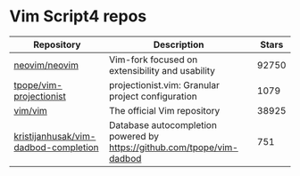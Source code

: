 # Vim Script4 repos

| Repository                                                                                      | Description                                                              | Stars |
| ----------------------------------------------------------------------------------------------- | ------------------------------------------------------------------------ | ----- |
| [neovim/neovim](https://github.com/neovim/neovim)                                               | Vim-fork focused on extensibility and usability                          | 92750 |
| [tpope/vim-projectionist](https://github.com/tpope/vim-projectionist)                           | projectionist.vim: Granular project configuration                        | 1079  |
| [vim/vim](https://github.com/vim/vim)                                                           | The official Vim repository                                              | 38925 |
| [kristijanhusak/vim-dadbod-completion](https://github.com/kristijanhusak/vim-dadbod-completion) | Database autocompletion powered by <https://github.com/tpope/vim-dadbod> | 751   |
